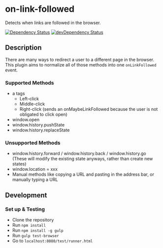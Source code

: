 # on-link-followed

Detects when links are followed in the browser.

[![Dependency Status](https://david-dm.org/emmerich/on-link-followed.svg)](https://david-dm.org/emmerich/on-link-followed)
[![devDependency Status](https://david-dm.org/emmerich/on-link-followed/dev-status.svg)](https://david-dm.org/emmerich/on-link-followed#info=devDependencies)

## Description
There are many ways to redirect a user to a different page in the browser. This
plugin aims to normalize all of those methods into one `onLinkFollowed` event.

### Supported Methods
* a tags
  * Left-click
  * Middle-click
  * Right-click (sends an onMaybeLinkFollowed because the user is not obligated to click open)
* window.open
* window.history.pushState
* window.history.replaceState


### Unsupported Methods
* window.history.forward / window.history.back / window.history.go (These will modify the existing state anyways, rather than create new states)
* window.location = xxx
* Manual methods like copying a URL and pasting in the address bar, or manually typing a URL

## Development
### Set up & Testing
* Clone the repository
* Run `npm install`
* Run `npm install -g gulp`
* Run `gulp test-browser`
* Go to `localhost:8080/test/runner.html`
